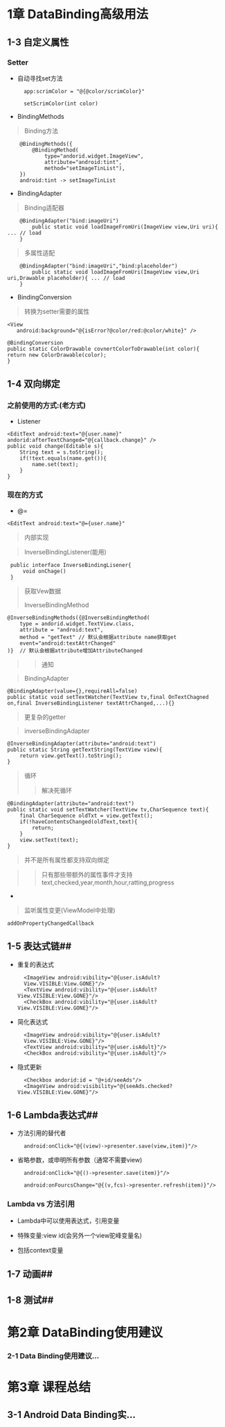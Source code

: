# 1章 DataBinding高级用法 #

## 1-3 自定义属性 ##

### Setter ###



- 自动寻找set方法

		app:scrimColor = "@{@color/scrimColor}"
	
		setScrimColor(int color)

- BindingMethods

> Binding方法

		@BindingMethods({
			@BindingMethod(
				type="andorid.widget.ImageView",
				attribute="android:tint",
				method="setImageTinList"),
		})
		android:tint -> setImageTinList

-  BindingAdapter

> Binding适配器

		@BindingAdapter("bind:imageUri")
			public static void loadImageFromUri(ImageView view,Uri uri){ ... // load
		}


> 多属性适配

		@BindingAdapter("bind:imageUri","bind:placeholder")
			public static void loadImageFromUri(ImageView view,Uri uri,Drawable placeholder){ ... // load
		}


-  BindingConversion

> 转换为setter需要的属性

	<View 
	   android:background="@{isError?@color/red:@color/white}" />
	
	@BindingConversion
	public static ColorDrawable covnertColorToDrawable(int color){
	return new ColorDrawable(color);
	}


## 1-4 双向绑定 ##

### 之前使用的方式:(老方式) 

- Listener

>
	<EditText android:text="@{user.name}"
	andorid:afterTextChanged="@{callback.change}" />	
	public void change(Editable s){
		String text = s.toString();
		if(!text.equals(name.get()){
			name.set(text);
		}
	}  

### 现在的方式
- @=
>
	<EditText android:text="@={user.name}"

> 内部实现

> InverseBindingListener(能用)
 
	 public interface InverseBindingLisener{
		 void onChage()
	 }

> 获取Vew数据
> 
> InverseBindingMethod

	@InverseBindingMethods({@InverseBindingMethod(
		type = andorid.widget.TextView.class,
	    attribute = "android:text",
	    method = "getText" // 默认会根据attribute name获取get
	    event="android:textAttrChanged"
	)}  // 默认会根据attribute增加AttributeChanged

>> 通知

> BindingAdapter

	@BindingAdapter(value={},requireAll=false)
	public static void setTextWatcher(TextView tv,final OnTextChagned on,final InverseBindingListener textAttrChanged,...){}

> 更复杂的getter

> inverseBindingAdapter

	@InverseBindingAdapter(attribute="android:text")
	public static String getTextString(TextView view){
		return view.getText().toString();
	}

> 循环
> 
>> 解决死循环

	@BindingAdapter(attribute="android:text")
	public static void setTextWatcher(TextView tv,CharSequence text){
		final CharSequence oldTxt = view.getText();
	    if(!haveContentsChanged(oldText,text){
			return;
		}
		view.setText(text);
	}

> 并不是所有属性都支持双向绑定

>> 只有那些带额外的属性事件才支持
> text,checked,year,month,hour,ratting,progress

-
> 监听属性变更(ViewModel中处理)

	addOnPropertyChangedCallback

## 1-5 表达式链##


- 重复的表达式

		<ImageView android:vibility="@{user.isAdult?
		View.VISIBLE:View.GONE}"/>
		<TextView android:vibility="@{user.isAdult?View.VISIBLE:View.GONE}"/>
		<CheckBox android:vibility="@{user.isAdult?View.VISIBLE:View.GONE}"/>

- 简化表达式

		<ImageView android:vibility="@{user.isAdult?
		View.VISIBLE:View.GONE}"/>
		<TextView android:vibility="@{user.isAdult}"/>
		<CheckBox android:vibility="@{user.isAdult}"/>

- 隐式更新

		<Checkbox andorid:id = "@+id/seeAds"/>
		<ImageView android:visibility="@{seeAds.checked?View.VISIBLE:View.GONE}"/>

## 1-6 Lambda表达式##

- 方法引用的替代者

		android:onClick="@{(view)->presenter.save(view,item)}"/>

- 省略参数，或申明所有参数（通常不需要view)

		android:onClick="@{()->presenter.save(item)}"/>

		android:onFourcsChange="@{(v,fcs)->presenter.refresh(item)}"/>


### Lambda vs 方法引用 ###

- Lambda中可以使用表达式，引用变量

- 特殊变量:view id(会另外一个view驼峰变量名)

- 包括context变量


## 1-7 动画##

## 1-8 测试##


# 第2章 DataBinding使用建议 #

### 2-1 Data Binding使用建议... ###





# 第3章 课程总结 #
## 3-1 Android Data Binding实... ##